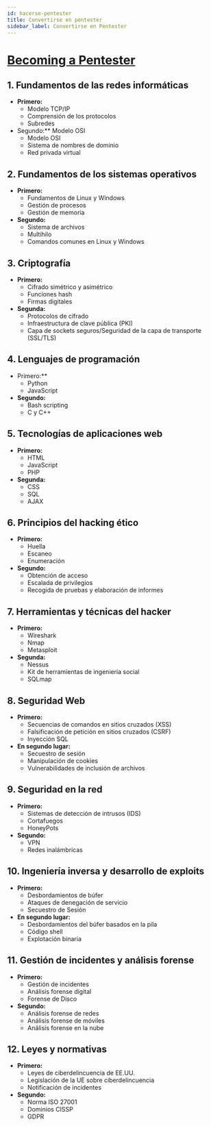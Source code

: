 ```yaml
---
id: hacerse-pentester
title: Convertirse en pentester
sidebar_label: Convertirse en Pentester
---
```


# [Becoming a Pentester](https://roadmap.sh/ai/becoming-a-pentester-x5hfk)

## 1. Fundamentos de las redes informáticas
- **Primero:**
  - Modelo TCP/IP
  - Comprensión de los protocolos
  - Subredes
- Segundo:** Modelo OSI
  - Modelo OSI
  - Sistema de nombres de dominio
  - Red privada virtual

## 2. Fundamentos de los sistemas operativos
- **Primero:**
  - Fundamentos de Linux y Windows
  - Gestión de procesos
  - Gestión de memoria
- **Segundo:**
  - Sistema de archivos
  - Multihilo
  - Comandos comunes en Linux y Windows

## 3. Criptografía
- **Primero:**
  - Cifrado simétrico y asimétrico
  - Funciones hash
  - Firmas digitales
- **Segunda:**
  - Protocolos de cifrado
  - Infraestructura de clave pública (PKI)
  - Capa de sockets seguros/Seguridad de la capa de transporte (SSL/TLS)

## 4. Lenguajes de programación
- Primero:**
  - Python
  - JavaScript
- **Segundo:**
  - Bash scripting
  - C y C++

## 5. Tecnologías de aplicaciones web
- **Primero:**
  - HTML
  - JavaScript
  - PHP
- **Segunda:**
  - CSS
  - SQL
  - AJAX

## 6. Principios del hacking ético
- **Primero:**
  - Huella
  - Escaneo
  - Enumeración
- **Segundo:**
  - Obtención de acceso
  - Escalada de privilegios
  - Recogida de pruebas y elaboración de informes

## 7. Herramientas y técnicas del hacker
- **Primero:**
  - Wireshark
  - Nmap
  - Metasploit
- **Segunda:**
  - Nessus
  - Kit de herramientas de ingeniería social
  - SQLmap

## 8. Seguridad Web
- **Primero:**
  - Secuencias de comandos en sitios cruzados (XSS)
  - Falsificación de petición en sitios cruzados (CSRF)
  - Inyección SQL
- **En segundo lugar:**
  - Secuestro de sesión
  - Manipulación de cookies
  - Vulnerabilidades de inclusión de archivos

## 9. Seguridad en la red
- **Primero:**
  - Sistemas de detección de intrusos (IDS)
  - Cortafuegos
  - HoneyPots
- **Segundo:**
  - VPN
  - Redes inalámbricas

## 10. Ingeniería inversa y desarrollo de exploits
- **Primero:**
  - Desbordamientos de búfer
  - Ataques de denegación de servicio
  - Secuestro de Sesión
- **En segundo lugar:**
  - Desbordamientos del búfer basados en la pila
  - Código shell
  - Explotación binaria

## 11. Gestión de incidentes y análisis forense
- **Primero:**
  - Gestión de incidentes
  - Análisis forense digital
  - Forense de Disco
- **Segundo:**
  - Análisis forense de redes
  - Análisis forense de móviles
  - Análisis forense en la nube

## 12. Leyes y normativas
- **Primero:**
  - Leyes de ciberdelincuencia de EE.UU.
  - Legislación de la UE sobre ciberdelincuencia
  - Notificación de incidentes
- **Segundo:**
  - Norma ISO 27001
  - Dominios CISSP
  - GDPR
